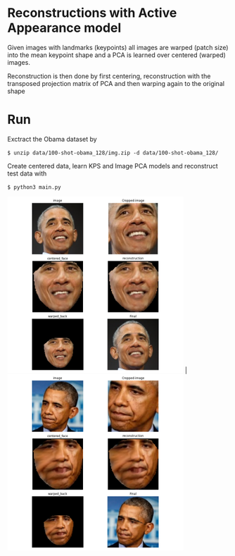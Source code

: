 
# Reconstructions with Active Appearance model
Given images with landmarks (keypoints) all images are warped (patch size) into the mean keypoint shape
and a PCA is learned over centered (warped) images.

Reconstruction is then done by first centering, reconstruction with the transposed projection matrix of PCA
and then warping again to the original shape

# Run

Exctract the Obama dataset by

```
$ unzip data/100-shot-obama_128/img.zip -d data/100-shot-obama_128/ 
```

Create centered data, learn KPS and Image PCA models and reconstruct test data with 

```
$ python3 main.py
```


<img src="Readme_images/recon-1.png" width="400"> | <img src="Readme_images/recon-6.png" width="400">


